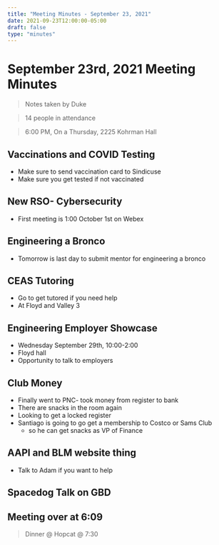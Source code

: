 ```yaml
---
title: "Meeting Minutes - September 23, 2021"
date: 2021-09-23T12:00:00-05:00
draft: false
type: "minutes"
---
```


# September 23rd, 2021 Meeting Minutes
> Notes taken by Duke

> 14 people in attendance

> 6:00 PM, On a Thursday, 2225 Kohrman Hall

## Vaccinations and COVID Testing
-   Make sure to send vaccination card to Sindicuse
-   Make sure you get tested if not vaccinated

## New RSO- Cybersecurity
-   First meeting is 1:00 October 1st on Webex

## Engineering a Bronco
-   Tomorrow is last day to submit mentor for engineering a bronco

## CEAS Tutoring
-   Go to get tutored if you need help
-   At Floyd and Valley 3

## Engineering Employer Showcase
-   Wednesday September 29th, 10:00-2:00
-   Floyd hall
-   Opportunity to talk to employers

## Club Money
-   Finally went to PNC- took money from register to bank
-   There are snacks in the room again
-   Looking to get a locked register
-   Santiago is going to go get a membership to Costco or Sams Club
    - so he can get snacks as VP of Finance

## AAPI and BLM website thing
-   Talk to Adam if you want to help

## Spacedog Talk on GBD

## Meeting over at 6:09
>  Dinner @ Hopcat @ 7:30